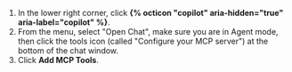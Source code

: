 1. In the lower right corner, click **{% octicon "copilot" aria-hidden="true" aria-label="copilot" %}**.
1. From the menu, select "Open Chat", make sure you are in Agent mode, then click the tools icon (called "Configure your MCP server") at the bottom of the chat window.
1. Click **Add MCP Tools**.

